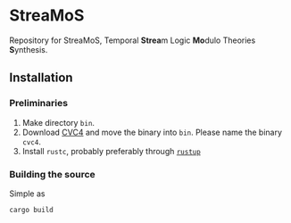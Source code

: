 # StreaMoS

Repository for StreaMoS, Temporal **Strea**m Logic **Mo**dulo Theories **S**ynthesis.

## Installation

### Preliminaries
1. Make directory `bin`.
2. Download [CVC4](https://cvc4.github.io/downloads.html) and move the binary into `bin`.
Please name the binary `cvc4`.
3. Install `rustc`, probably preferably through [`rustup`](https://doc.rust-lang.org/book/ch01-01-installation.html#installation)

### Building the source
Simple as
```sh
cargo build
```
